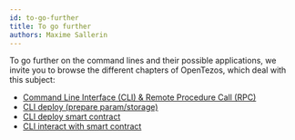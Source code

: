 ```yaml
---
id: to-go-further
title: To go further
authors: Maxime Sallerin
---
```


To go further on the command lines and their possible applications, we invite you to browse the different chapters of OpenTezos, which deal with this subject:

- [Command Line Interface (CLI) & Remote Procedure Call (RPC)](/tezos-basics/cli-and-rpc)
- [CLI deploy (prepare param/storage)](/ligo/deploy-a-contract#compiling-a-contract)
- [CLI deploy smart contract](ligo/deploy-a-contract#deploy)
- [CLI interact with smart contract](/ligo/deploy-a-contract#invoke)